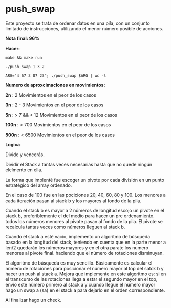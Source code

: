 # push_swap
Este proyecto se trata de ordenar datos en una pila, con un conjunto limitado de instrucciones, utilizando el menor número posible de acciones.

**Nota final:  96%** 

**Hacer:** 

`make && make run`

`./push_swap 1 3 2 `

`ARG="4 67 3 87 23"; ./push_swap $ARG | wc -l`


**Numero de aproxcimaciones en movimientos:**

**2n** : 2 Movimientos en el peor de los casos

**3n** : 2 - 3  Movimientos en el peor de los casos

**5n** : > 7 && < 12 Movimientos en el peor de los casos

**100n** : < 700 Movimientos en el peor de los casos

**500n** : < 6500 Movimientos en el peor de los casos


**Logica**

Divide y vencerás. 

Dividir el Stack a tantas veces necesarias hasta que no quede ningún elelmento en ella.

La forma que implenté fue escoger un pivote por cada división en un punto estratégico del array ordenado.

En el caso de 100 fue en las pociciones 20, 40, 60, 80 y 100. Los menores a cada iteración pasan al stack b y los mayores al fondo de la pila.

Cuando el stack b es mayor a 2 números de longitud escojo un pivote en el stack b, preferiblemente el del medio para hacer un pre ordenamiento. todos los números menores al pivote pasan al fondo de la pila. El pivote se recalcula tantas veces como números lleguen al stack b.

Cuando el stack a esté vacío, implemento un algoritmo de búsqueda basado en la longitud del stack, teniendo en cuenta que en la parte menor a len/2 quedarán los números mayores y en el otra parate los numero menores al pivote final. haciendo que el número de rotaciones disminuyan. 

El algoritmo de búsqueda es muy sencillo. Básicamente es calcular el nùmero de rotaciones para posicionar el número mayor al top del satck b y hacer un push al stack a. Mejora que implemente en este algoritmo es: si en el transcurso de las rotaciones llega a estar el segundo mayor en el top, envío este número primero al stack a y cuando llegue el número mayor hago un swap a (sa) en el stack a para dejarlo en el orden correspondiente.

Al finalizar hago un check. 

